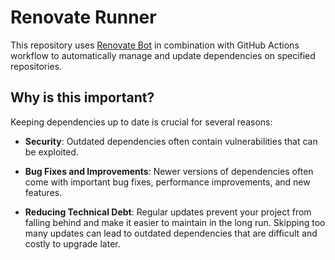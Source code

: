 # Renovate Runner

This repository uses [Renovate Bot](https://github.com/renovatebot/renovate) in combination with GitHub Actions workflow to automatically manage and update dependencies on specified repositories.

## Why is this important?

Keeping dependencies up to date is crucial for several reasons:

- **Security**: Outdated dependencies often contain vulnerabilities that can be exploited.
  
- **Bug Fixes and Improvements**: Newer versions of dependencies often come with important bug fixes, performance improvements, and new features.

- **Reducing Technical Debt**: Regular updates prevent your project from falling behind and make it easier to maintain in the long run. Skipping too many updates can lead to outdated dependencies that are difficult and costly to upgrade later.
